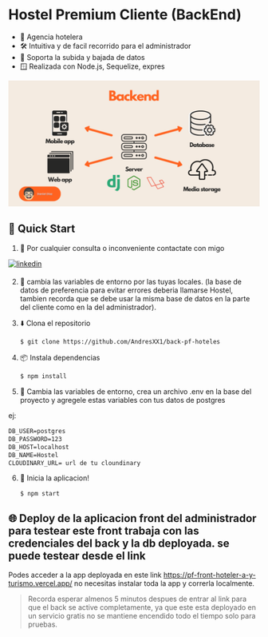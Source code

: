 #  Hostel Premium Cliente (BackEnd)

* 💬 Agencia hotelera
* 🛠️ Intuitiva y de facil recorrido para el administrador
* 📁 Soporta la subida y bajada de datos
* 🪟 Realizada con Node.js, Sequelize, expres

 <img width="1459" alt="スクリーンショット 2023-11-20 2 23 51" src="https://github.com/AndresXX1/back-pf-hoteles/blob/main/images/0_S0rWo-lYM3IWsjbH.png"> 

## 🌟 Quick Start

1. 👤 Por cualquier consulta o inconveniente contactate con migo

<a href="https://www.linkedin.com/in/andres-vera-676414281/" target="_blank">
<img src=https://img.shields.io/badge/linkedin-%231E77B5.svg?&style=for-the-badge&logo=linkedin&logoColor=white alt=linkedin style="margin-bottom: 5px;" />
</a> 

2. 🔑 cambia las variables de entorno por las tuyas locales. (la base de datos de preferencia para evitar errores deberia llamarse Hostel, tambien recorda que se debe usar la misma base de datos en la parte del cliente como en la del administrador).

3. ⬇️ Clona el repositorio

    ```bash
    $ git clone https://github.com/AndresXX1/back-pf-hoteles
    ```

4. 📦 Instala dependencias

    ```bash
    $ npm install
    ```

5. 🔑 Cambia las variables de entorno, crea un archivo .env en la base del proyecto y agregele estas variables con tus datos de postgres

ej:

 ```
DB_USER=postgres
DB_PASSWORD=123
DB_HOST=localhost
DB_NAME=Hostel
CLOUDINARY_URL= url de tu cloundinary

 ```




6. 🏃‍️ Inicia la aplicacion!

    ```bash
    $ npm start

    ```



## 🌐 Deploy de la aplicacion front del administrador para testear este front trabaja con las credenciales del back y la db deployada. se puede testear desde el link
Podes acceder a la app deployada en este link https://pf-front-hoteler-a-y-turismo.vercel.app/ no necesitas instalar toda la app y correrla localmente. 

> Recorda esperar almenos 5 minutos despues de entrar al link para que el back se active completamente, ya que este esta deployado en un servicio gratis no se mantiene encendido todo el tiempo solo para pruebas.


